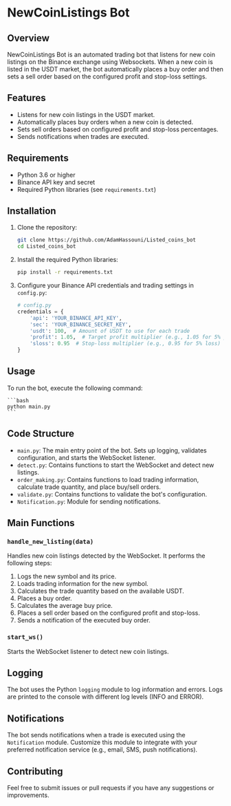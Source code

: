 # NewCoinListings Bot

## Overview

NewCoinListings Bot is an automated trading bot that listens for new coin listings on the Binance exchange using Websockets. When a new coin is listed in the USDT market, the bot automatically places a buy order and then sets a sell order based on the configured profit and stop-loss settings.

## Features

- Listens for new coin listings in the USDT market.
- Automatically places buy orders when a new coin is detected.
- Sets sell orders based on configured profit and stop-loss percentages.
- Sends notifications when trades are executed.

## Requirements

- Python 3.6 or higher
- Binance API key and secret
- Required Python libraries (see `requirements.txt`)

## Installation

1. Clone the repository:

    ```bash
    git clone https://github.com/AdamHassouni/Listed_coins_bot
    cd Listed_coins_bot
    ```

2. Install the required Python libraries:

    ```bash
    pip install -r requirements.txt
    ```

3. Configure your Binance API credentials and trading settings in `config.py`:

    ```python
    # config.py
    credentials = {
        'api': 'YOUR_BINANCE_API_KEY',
        'sec': 'YOUR_BINANCE_SECRET_KEY',
        'usdt': 100,  # Amount of USDT to use for each trade
        'profit': 1.05,  # Target profit multiplier (e.g., 1.05 for 5% profit)
        'sloss': 0.95  # Stop-loss multiplier (e.g., 0.95 for 5% loss)
    }
    ```

## Usage

To run the bot, execute the following command:

    ```bash
    python main.py
    ```

## Code Structure

- `main.py`: The main entry point of the bot. Sets up logging, validates configuration, and starts the WebSocket listener.
- `detect.py`: Contains functions to start the WebSocket and detect new listings.
- `order_making.py`: Contains functions to load trading information, calculate trade quantity, and place buy/sell orders.
- `validate.py`: Contains functions to validate the bot's configuration.
- `Notification.py`: Module for sending notifications.

## Main Functions

### `handle_new_listing(data)`

Handles new coin listings detected by the WebSocket. It performs the following steps:
1. Logs the new symbol and its price.
2. Loads trading information for the new symbol.
3. Calculates the trade quantity based on the available USDT.
4. Places a buy order.
5. Calculates the average buy price.
6. Places a sell order based on the configured profit and stop-loss.
7. Sends a notification of the executed buy order.

### `start_ws()`

Starts the WebSocket listener to detect new coin listings.

## Logging

The bot uses the Python `logging` module to log information and errors. Logs are printed to the console with different log levels (INFO and ERROR).

## Notifications

The bot sends notifications when a trade is executed using the `Notification` module. Customize this module to integrate with your preferred notification service (e.g., email, SMS, push notifications).

## Contributing

Feel free to submit issues or pull requests if you have any suggestions or improvements.
